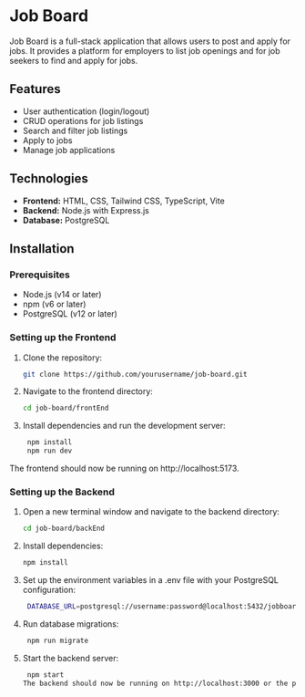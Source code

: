 # Job Board

Job Board is a full-stack application that allows users to post and apply for jobs. It provides a platform for employers to list job openings and for job seekers to find and apply for jobs.

## Features

- User authentication (login/logout)
- CRUD operations for job listings
- Search and filter job listings
- Apply to jobs
- Manage job applications

## Technologies

- **Frontend:** HTML, CSS, Tailwind CSS, TypeScript, Vite
- **Backend:** Node.js with Express.js
- **Database:** PostgreSQL

## Installation

### Prerequisites

- Node.js (v14 or later)
- npm (v6 or later)
- PostgreSQL (v12 or later)

### Setting up the Frontend

1. Clone the repository:

   ```bash
   git clone https://github.com/yourusername/job-board.git

   ```

2. Navigate to the frontend directory:

   ```bash
   cd job-board/frontEnd

   ```

3. Install dependencies and run the development server:

   ```bash
    npm install
    npm run dev

   ```

The frontend should now be running on http://localhost:5173.

### Setting up the Backend

1. Open a new terminal window and navigate to the backend directory:

   ```bash
   cd job-board/backEnd

   ```

2. Install dependencies:

   ```bash
   npm install

   ```

3. Set up the environment variables in a .env file with your PostgreSQL configuration:

   ```bash
    DATABASE_URL=postgresql://username:password@localhost:5432/jobboard

   ```

4. Run database migrations:

   ```bash
    npm run migrate

   ```

5. Start the backend server:

   ```bash
    npm start
   The backend should now be running on http://localhost:3000 or the port specified in your environment variables.
   ```
